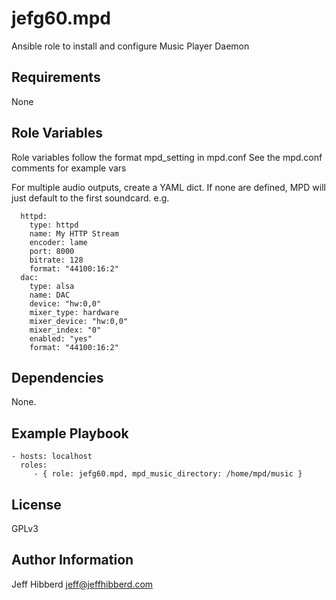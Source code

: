 jefg60.mpd
=========

Ansible role to install and configure Music Player Daemon

Requirements
------------

None

Role Variables
--------------

Role variables follow the format mpd_setting in mpd.conf
See the mpd.conf comments for example vars 

For multiple audio outputs, create a YAML dict. If none are defined, MPD will just default to the first soundcard.
e.g.

```mpd_audio_output:
  httpd:
    type: httpd
    name: My HTTP Stream
    encoder: lame
    port: 8000
    bitrate: 128
    format: "44100:16:2"
  dac:
    type: alsa
    name: DAC
    device: "hw:0,0"
    mixer_type: hardware
    mixer_device: "hw:0,0"
    mixer_index: "0"
    enabled: "yes"
    format: "44100:16:2"
```

Dependencies
------------

None.

Example Playbook
----------------

    - hosts: localhost
      roles:
         - { role: jefg60.mpd, mpd_music_directory: /home/mpd/music }

License
-------

GPLv3

Author Information
------------------

Jeff Hibberd
jeff@jeffhibberd.com
